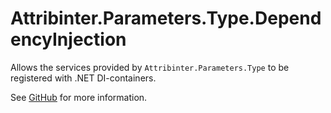 # Attribinter.Parameters.Type.DependencyInjection

Allows the services provided by `Attribinter.Parameters.Type` to be registered with .NET DI-containers.

See [GitHub](https://github.com/Attribinter/Attribinter.Parameters.Type) for more information.